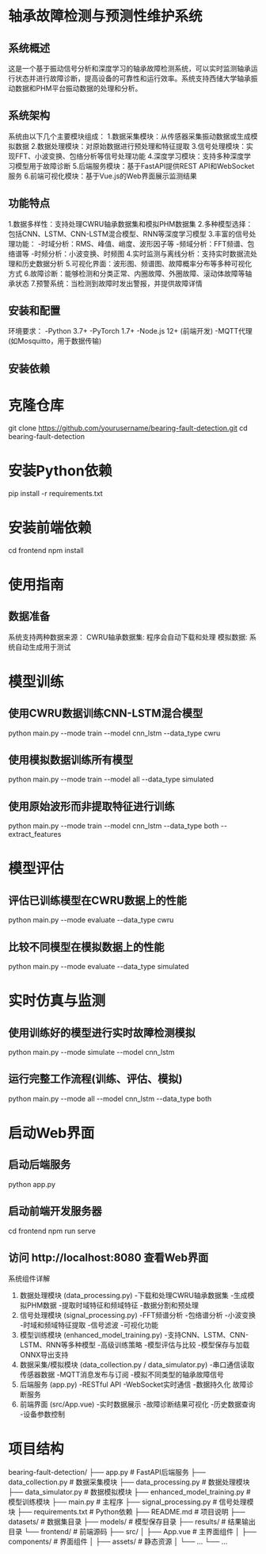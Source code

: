 # 轴承故障检测与预测性维护系统
## 系统概述
这是一个基于振动信号分析和深度学习的轴承故障检测系统，可以实时监测轴承运行状态并进行故障诊断，提高设备的可靠性和运行效率。系统支持西储大学轴承振动数据和PHM平台振动数据的处理和分析。

## 系统架构
系统由以下几个主要模块组成：
1.数据采集模块：从传感器采集振动数据或生成模拟数据
2.数据处理模块：对原始数据进行预处理和特征提取
3.信号处理模块：实现FFT、小波变换、包络分析等信号处理功能
4.深度学习模块：支持多种深度学习模型用于故障诊断
5.后端服务模块：基于FastAPI提供REST API和WebSocket服务
6.前端可视化模块：基于Vue.js的Web界面展示监测结果

## 功能特点
1.数据多样性：支持处理CWRU轴承数据集和模拟PHM数据集
2.多种模型选择：包括CNN、LSTM、CNN-LSTM混合模型、RNN等深度学习模型
3.丰富的信号处理功能：
    -时域分析：RMS、峰值、峭度、波形因子等
    -频域分析：FFT频谱、包络谱等
    -时频分析：小波变换、时频图
4.实时监测与离线分析：支持实时数据流处理和历史数据分析
5.可视化界面：波形图、频谱图、故障概率分布等多种可视化方式
6.故障诊断：能够检测和分类正常、内圈故障、外圈故障、滚动体故障等轴承状态
7.预警系统：当检测到故障时发出警报，并提供故障详情


## 安装和配置
环境要求：
-Python 3.7+
-PyTorch 1.7+
-Node.js 12+ (前端开发)
-MQTT代理 (如Mosquitto，用于数据传输)

## 安装依赖

# 克隆仓库
git clone https://github.com/yourusername/bearing-fault-detection.git
cd bearing-fault-detection

# 安装Python依赖
pip install -r requirements.txt

# 安装前端依赖
cd frontend
npm install


# 使用指南
## 数据准备
系统支持两种数据来源：
CWRU轴承数据集: 程序会自动下载和处理
模拟数据: 系统自动生成用于测试

# 模型训练

## 使用CWRU数据训练CNN-LSTM混合模型
python main.py --mode train --model cnn_lstm --data_type cwru

## 使用模拟数据训练所有模型
python main.py --mode train --model all --data_type simulated

## 使用原始波形而非提取特征进行训练
python main.py --mode train --model cnn_lstm --data_type both --extract_features


# 模型评估

## 评估已训练模型在CWRU数据上的性能
python main.py --mode evaluate --data_type cwru

## 比较不同模型在模拟数据上的性能
python main.py --mode evaluate --data_type simulated

# 实时仿真与监测
## 使用训练好的模型进行实时故障检测模拟
python main.py --mode simulate --model cnn_lstm

## 运行完整工作流程(训练、评估、模拟)
python main.py --mode all --model cnn_lstm --data_type both

# 启动Web界面
## 启动后端服务
python app.py

## 启动前端开发服务器
cd frontend
npm run serve

## 访问 http://localhost:8080 查看Web界面


系统组件详解
1. 数据处理模块 (data_processing.py)
-下载和处理CWRU轴承数据集
-生成模拟PHM数据
-提取时域特征和频域特征
-数据分割和预处理
2. 信号处理模块 (signal_processing.py)
-FFT频谱分析
-包络谱分析
-小波变换
-时域和频域特征提取
-信号滤波
-可视化功能
3. 模型训练模块 (enhanced_model_training.py)
-支持CNN、LSTM、CNN-LSTM、RNN等多种模型
-高级训练策略
-模型评估与比较
-模型保存与加载
ONNX导出支持
4. 数据采集/模拟模块 (data_collection.py / data_simulator.py)
-串口通信读取传感器数据
-MQTT消息发布与订阅
-模拟不同类型的轴承故障信号
5. 后端服务 (app.py)
-RESTful API
-WebSocket实时通信
-数据持久化
故障诊断服务
6. 前端界面 (src/App.vue)
-实时数据展示
-故障诊断结果可视化
-历史数据查询
-设备参数控制





# 项目结构

bearing-fault-detection/
├── app.py                    # FastAPI后端服务
├── data_collection.py        # 数据采集模块
├── data_processing.py        # 数据处理模块
├── data_simulator.py         # 数据模拟模块
├── enhanced_model_training.py # 模型训练模块
├── main.py                   # 主程序
├── signal_processing.py      # 信号处理模块
├── requirements.txt          # Python依赖
├── README.md                 # 项目说明
├── datasets/                 # 数据集目录
├── models/                   # 模型保存目录
├── results/                  # 结果输出目录
└── frontend/                 # 前端源码
    ├── src/
    │   ├── App.vue           # 主界面组件
    │   ├── components/       # 界面组件
    │   ├── assets/           # 静态资源
    │   └── ...
    └── ...

    